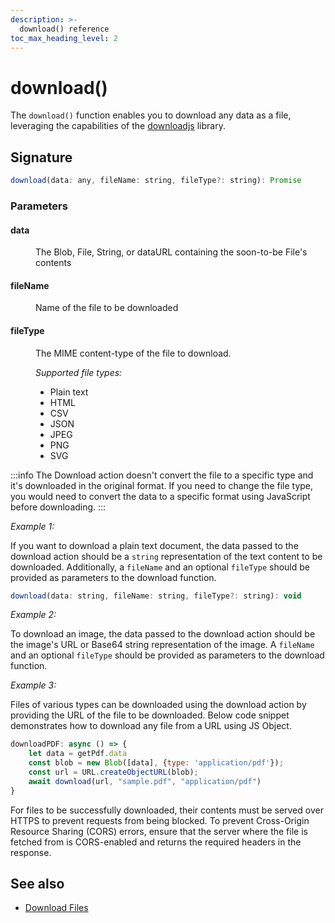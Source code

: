 ```yaml
---
description: >-
  download() reference
toc_max_heading_level: 2
---
```


# download()

The `download()` function enables you to download any data as a file, leveraging the capabilities of the [downloadjs](https://github.com/rndme/download) library.

## Signature

```javascript
download(data: any, fileName: string, fileType?: string): Promise
```

### Parameters

#### data

<dd>

The Blob, File, String, or dataURL containing the soon-to-be File's contents

</dd>

#### fileName

<dd>

Name of the file to be downloaded

</dd>

#### fileType

<dd>

The MIME content-type of the file to download.

*Supported file types:*

* Plain text
* HTML
* CSV
* JSON
* JPEG
* PNG
* SVG

</dd>

:::info
The Download action doesn't convert the file to a specific type and it's downloaded in the original format. If you need to change the file type, you would need to convert the data to a specific format using JavaScript before downloading.
:::

*Example 1:* 

If you want to download a plain text document, the data passed to the download action should be a `string` representation of the text content to be downloaded. Additionally, a `fileName` and an optional `fileType` should be provided as parameters to the download function. 

```javascript
download(data: string, fileName: string, fileType?: string): void
```


*Example 2:*

To download an image, the data passed to the download action should be the image's URL or Base64 string representation of the image. A `fileName` and an optional `fileType` should be provided as parameters to the download function. 

*Example 3:*

Files of various types can be downloaded using the download action by providing the URL of the file to be downloaded. Below code snippet demonstrates how to download any file from a URL using JS Object.

```javascript
downloadPDF: async () => {
	let data = getPdf.data
	const blob = new Blob([data], {type: 'application/pdf'});
	const url = URL.createObjectURL(blob);
	await download(url, "sample.pdf", "application/pdf")
}
```

For files to be successfully downloaded, their contents must be served over HTTPS to prevent requests from being blocked. To prevent Cross-Origin Resource Sharing (CORS) errors, ensure that the server where the file is fetched from is CORS-enabled and returns the required headers in the response.





## See also
- [Download Files](/connect-data/how-to-guides/how-to-download-files-using-api)